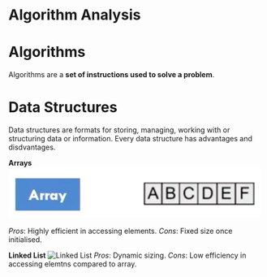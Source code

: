 <head>
    <link rel="stylesheet" type="text/css" href="styles.css">
</head>

# Algorithm Analysis

# Algorithms
Algorithms are a **set of instructions used to solve a problem**.

# Data Structures
Data structures are formats for storing, managing, working with or structuring data or information.
Every data structure has advantages and disdvantages.

**Arrays**
![Array](https://github.com/infernocadet/comp2123/blob/main/graphics/Screenshot%202024-02-19%20at%2011.48.14%20pm.png)

*Pros*: Highly efficient in accessing elements.
*Cons*: Fixed size once initialised.

**Linked List**
![Linked List]()
*Pros*: Dynamic sizing.
*Cons*: Low efficiency in accessing elemtns compared to array.